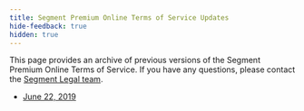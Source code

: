 ```yaml
---
title: Segment Premium Online Terms of Service Updates
hide-feedback: true
hidden: true
---
```


This page provides an archive of previous versions of the Segment Premium Online Terms of Service. If you have any questions, please contact the [Segment Legal team](mailto:legal@segment.com).

* [June 22, 2019](/docs/legal/premium-tos-2019)
